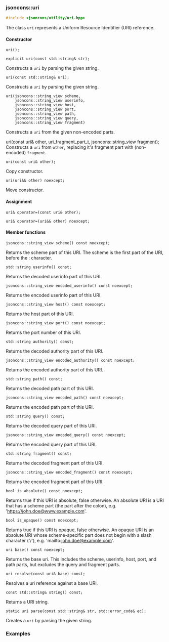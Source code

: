 ### jsoncons::uri

```cpp
#include <jsoncons/utility/uri.hpp>

```
The class `uri` represents a Uniform Resource Identifier (URI) reference.

#### Constructor

    uri();

    explicit uri(const std::string& str);
Constructs a `uri` by parsing the given string.

    uri(const std::string& uri);
Constructs a `uri` by parsing the given string.

    uri(jsoncons::string_view scheme,
        jsoncons::string_view userinfo,
        jsoncons::string_view host,
        jsoncons::string_view port,
        jsoncons::string_view path,
        jsoncons::string_view query,
        jsoncons::string_view fragment)
Constructs a `uri` from the given non-encoded parts.
 
uri(const uri& other, uri_fragment_part_t, jsoncons::string_view fragment);
Constructs a `uri` from `other`, replacing it's fragment part with (non-encoded) `fragment`.

    uri(const uri& other);
Copy constructor.

    uri(uri&& other) noexcept;
Move constructor.

#### Assignment
    
    uri& operator=(const uri& other);
    
    uri& operator=(uri&& other) noexcept;

#### Member functions

    jsoncons::string_view scheme() const noexcept;
Returns the scheme part of this URI. The scheme is the first part of the URI, before the : character.

    std::string userinfo() const;
Returns the decoded userinfo part of this URI.

    jsoncons::string_view encoded_userinfo() const noexcept;
Returns the encoded userinfo part of this URI.

    jsoncons::string_view host() const noexcept;
Returns the host part of this URI.

    jsoncons::string_view port() const noexcept;
Returns the port number of this URI.

    std::string authority() const;
Returns the decoded authority part of this URI.

    jsoncons::string_view encoded_authority() const noexcept;
Returns the encoded authority part of this URI.

    std::string path() const;
Returns the decoded path part of this URI.

    jsoncons::string_view encoded_path() const noexcept;
Returns the encoded path part of this URI.

    std::string query() const;
Returns the decoded query part of this URI.

    jsoncons::string_view encoded_query() const noexcept;
Returns the encoded query part of this URI.

    std::string fragment() const;
Returns the decoded fragment part of this URI.

    jsoncons::string_view encoded_fragment() const noexcept;
Returns the encoded fragment part of this URI.

    bool is_absolute() const noexcept;
Returns true if this URI is absolute, false otherwise. An absolute URI is a URI that has
a scheme part (the part after the colon), e.g. 'https://john.doe@www.example.com'.

    bool is_opaque() const noexcept; 
Returns true if this URI is opaque, false otherwise. An opaque URI is an absolute URI whose 
scheme-specific part does not begin with a slash character ('/'), e.g. 'mailto:john.doe@example.com'.

    uri base() const noexcept; 
Returns the base uri. This includes the scheme, userinfo, host, port, and path parts, but excludes the query and fragment parts.

    uri resolve(const uri& base) const;
Resolves a uri reference against a base URI.

    const std::string& string() const;
Returns a URI string.

    static uri parse(const std::string& str, std::error_code& ec);
Creates a `uri` by parsing the given string.

### Examples
  

